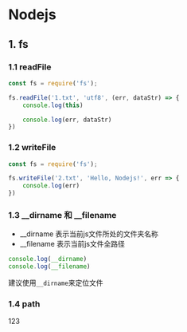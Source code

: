 # Nodejs

## 1. fs

### 1.1 readFile

```js
const fs = require('fs');

fs.readFile('1.txt', 'utf8', (err, dataStr) => {
    console.log(this)

    console.log(err, dataStr)
})
```

### 1.2 writeFile

```js
const fs = require('fs');

fs.writeFile('2.txt', 'Hello, Nodejs!', err => {
    console.log(err)
})
```

### 1.3 __dirname 和 __filename

* __dirname 表示当前js文件所处的文件夹名称
* __filename 表示当前js文件全路径

```js
console.log(__dirname)
console.log(__filename)
```

建议使用`__dirname`来定位文件

### 1.4 path

123






































